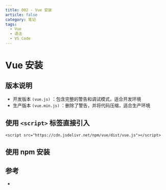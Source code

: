 ```yaml
---
title: 002 - Vue 安装
article: false
category: 笔记
tags:
  - Vue
  - 语法
  - VS Code
---
```


# Vue 安装

## 版本说明

- 开发版本 `(vue.js)` ：包含完整的警告和调试模式，适合开发环境
- 生产版本 `(vue.min.js)` ：删除了警告，并将代码压缩，适合生产环境

## 使用 `<script>` 标签直接引入

```html:no-line-numbers
<script src="https://cdn.jsdelivr.net/npm/vue/dist/vue.js"></script>
```

## 使用 npm 安装



## 参考

- [](https://www.bilibili.com/video/BV1Zy4y1K7SH?&p=4)